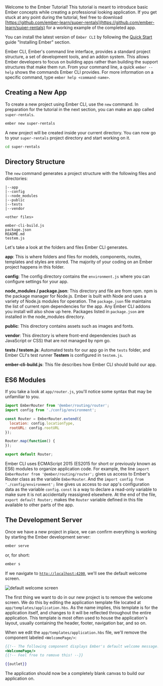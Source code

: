Welcome to the Ember Tutorial! This tutorial is meant to introduce basic Ember
concepts while creating a professional looking application. If you get stuck at
any point during the tutorial, feel free to download
[https://github.com/ember-learn/super-rentals](https://github.com/ember-learn/super-rentals)
for a working example of the completed app.

You can install the latest version of `Ember CLI` by following the
[Quick Start](../../getting-started/quick-start/#toc_install-ember) guide
"Installing Ember" section.

Ember CLI, Ember's command line interface, provides a standard project
structure, a set of development tools, and an addon system.
This allows Ember developers to focus on building apps rather
than building the support structures that make them run.
From your command line, a quick `ember --help` shows
the commands Ember CLI provides. For more information on a specific command,
type `ember help <command-name>`.

## Creating a New App

To create a new project using Ember CLI, use the `new` command. In preparation
for the tutorial in the next section, you can make an app called
`super-rentals`.

```bash
ember new super-rentals
```

A new project will be created inside your current directory. You can now go to
your `super-rentals` project directory and start working on it.

```bash
cd super-rentals
```

## Directory Structure

The `new` command generates a project structure with the following files and
directories:

```text
|--app
|--config
|--node_modules
|--public
|--tests
|--vendor

<other files>

ember-cli-build.js
package.json
README.md
testem.js
```

Let's take a look at the folders and files Ember CLI generates.

**app**: This is where folders and files for models, components, routes,
templates and styles are stored. The majority of your coding on an Ember
project happens in this folder.

**config**: The config directory contains the `environment.js` where you can
configure settings for your app.

**node\_modules / package.json**: This directory and file are from npm.
npm is the package manager for Node.js. Ember is built with Node and uses a
variety of Node.js modules for operation. The `package.json` file maintains the
list of current npm dependencies for the app.  Any Ember CLI
addons you install will also show up here. Packages listed in `package.json`
are installed in the node\_modules directory.

**public**: This directory contains assets such as images and fonts.

**vendor**: This directory is where front-end dependencies (such as JavaScript
or CSS) that are not managed by npm go.

**tests / testem.js**: Automated tests for our app go in the `tests` folder,
and Ember CLI's test runner **Testem** is configured in `testem.js`.

**ember-cli-build.js**: This file describes how Ember CLI should build our app.

## ES6 Modules

If you take a look at `app/router.js`, you'll notice some syntax that may be
unfamiliar to you.

```javascript {data-filename=app/router.js}
import EmberRouter from '@ember/routing/router';
import config from './config/environment';

const Router = EmberRouter.extend({
  location: config.locationType,
  rootURL: config.rootURL
});

Router.map(function() {
});

export default Router;
```

Ember CLI uses ECMAScript 2015 (ES2015 for short or previously known as ES6)
modules to organize application code. For example, the line `import EmberRouter
from '@ember/routing/router';` gives us access to Ember's Router class as the
variable `EmberRouter`. And the `import config from './config/environment';`
line gives us access to our app's configuration data as the variable `config`.
`const` is a way to declare a read-only variable to make sure it is not
accidentally reassigned elsewhere. At the end of the file, `export default
Router;` makes the `Router` variable defined in this file available to other
parts of the app.


## The Development Server

Once we have a new project in place, we can confirm everything is working by
starting the Ember development server:

```bash
ember serve
```

or, for short:

```bash
ember s
```

If we navigate to [`http://localhost:4200`](http://localhost:4200), we'll see
the default welcome screen.

![default welcome screen](/images/ember-cli/default-welcome-page.png)

The first thing we want to do in our new project is to remove the welcome
screen. We do this by editing the application template file located at
`app/templates/application.hbs`. As the name implies, this template is for the
application itself, and changes to it will be reflected throughout the entire
application. This template is most often used to house the application's layout,
usually containing the header, footer, navigation bar, and so on.

When we edit the `app/templates/application.hbs` file, we'll remove the
component labeled `<WelcomePage/>`:

```handlebars {data-filename="app/templates/application.hbs" data-diff="-1,-2,-3"}
{{!-- The following component displays Ember's default welcome message. --}}
<WelcomePage/>
{{!-- Feel free to remove this! --}}

{{outlet}}

```

The application should now be a completely blank canvas to build our application
on.
